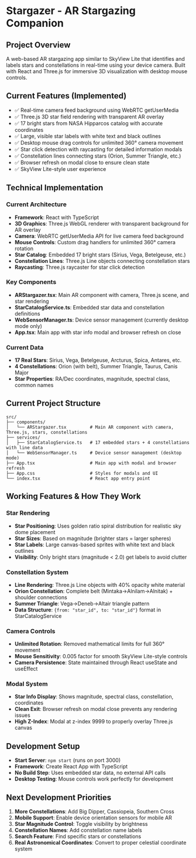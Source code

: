 # Stargazer - AR Stargazing Companion

## Project Overview
A web-based AR stargazing app similar to SkyView Lite that identifies and labels stars and constellations in real-time using your device camera. Built with React and Three.js for immersive 3D visualization with desktop mouse controls.

## Current Features (Implemented)
- ✅ Real-time camera feed background using WebRTC getUserMedia
- ✅ Three.js 3D star field rendering with transparent AR overlay
- ✅ 17 bright stars from NASA Hipparcos catalog with accurate coordinates
- ✅ Large, visible star labels with white text and black outlines
- ✅ Desktop mouse drag controls for unlimited 360° camera movement
- ✅ Star click detection with raycasting for detailed information modals
- ✅ Constellation lines connecting stars (Orion, Summer Triangle, etc.)
- ✅ Browser refresh on modal close to ensure clean state
- ✅ SkyView Lite-style user experience

## Technical Implementation

### Current Architecture
- **Framework**: React with TypeScript
- **3D Graphics**: Three.js WebGL renderer with transparent background for AR overlay
- **Camera**: WebRTC getUserMedia API for live camera feed background
- **Mouse Controls**: Custom drag handlers for unlimited 360° camera rotation
- **Star Catalog**: Embedded 17 bright stars (Sirius, Vega, Betelgeuse, etc.)
- **Constellation Lines**: Three.js Line objects connecting constellation stars
- **Raycasting**: Three.js raycaster for star click detection

### Key Components
- **ARStargazer.tsx**: Main AR component with camera, Three.js scene, and star rendering
- **StarCatalogService.ts**: Embedded star data and constellation definitions
- **WebSensorManager.ts**: Device sensor management (currently desktop mode only)
- **App.tsx**: Main app with star info modal and browser refresh on close

### Current Data
- **17 Real Stars**: Sirius, Vega, Betelgeuse, Arcturus, Spica, Antares, etc.
- **4 Constellations**: Orion (with belt), Summer Triangle, Taurus, Canis Major
- **Star Properties**: RA/Dec coordinates, magnitude, spectral class, common names

## Current Project Structure
```
src/
├── components/
│   └── ARStargazer.tsx         # Main AR component with camera, Three.js, stars, constellations
├── services/
│   ├── StarCatalogService.ts   # 17 embedded stars + 4 constellations with line data
│   └── WebSensorManager.ts     # Device sensor management (desktop mode)
├── App.tsx                     # Main app with modal and browser refresh
├── App.css                     # Styles for modals and UI
└── index.tsx                   # React app entry point
```

## Working Features & How They Work

### Star Rendering
- **Star Positioning**: Uses golden ratio spiral distribution for realistic sky dome placement
- **Star Sizes**: Based on magnitude (brighter stars = larger spheres)
- **Star Labels**: Large canvas-based sprites with white text and black outlines
- **Visibility**: Only bright stars (magnitude < 2.0) get labels to avoid clutter

### Constellation System
- **Line Rendering**: Three.js Line objects with 40% opacity white material
- **Orion Constellation**: Complete belt (Mintaka→Alnilam→Alnitak) + shoulder connections
- **Summer Triangle**: Vega→Deneb→Altair triangle pattern
- **Data Structure**: `{from: "star_id", to: "star_id"}` format in StarCatalogService

### Camera Controls
- **Unlimited Rotation**: Removed mathematical limits for full 360° movement
- **Mouse Sensitivity**: 0.005 factor for smooth SkyView Lite-style controls
- **Camera Persistence**: State maintained through React useState and useEffect

### Modal System
- **Star Info Display**: Shows magnitude, spectral class, constellation, coordinates
- **Clean Exit**: Browser refresh on modal close prevents any rendering issues
- **High Z-Index**: Modal at z-index 9999 to properly overlay Three.js canvas

## Development Setup
- **Start Server**: `npm start` (runs on port 3000)
- **Framework**: Create React App with TypeScript
- **No Build Step**: Uses embedded star data, no external API calls
- **Desktop Testing**: Mouse controls work perfectly for development

## Next Development Priorities
1. **More Constellations**: Add Big Dipper, Cassiopeia, Southern Cross
2. **Mobile Support**: Enable device orientation sensors for mobile AR
3. **Star Magnitude Control**: Toggle visibility by brightness
4. **Constellation Names**: Add constellation name labels
5. **Search Feature**: Find specific stars or constellations
6. **Real Astronomical Coordinates**: Convert to proper celestial coordinate system